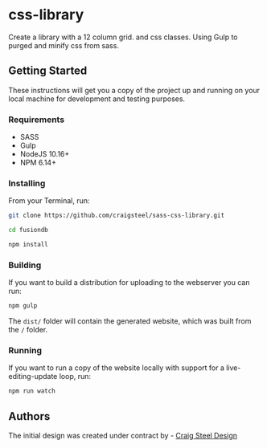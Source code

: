 # css-library

Create a library with a 12 column grid. and css classes.
Using Gulp to purged and minify css from sass.

## Getting Started

These instructions will get you a copy of the project up and running on your local machine for development and testing purposes.

### Requirements

* SASS
* Gulp
* NodeJS 10.16+
* NPM 6.14+

### Installing

From your Terminal, run:

```bash
git clone https://github.com/craigsteel/sass-css-library.git
```

```bash
cd fusiondb
```

```bash
npm install
```

### Building

If you want to build a distribution for uploading to the webserver you can run:

```bash
npm gulp
```

The `dist/` folder will contain the generated website, which was built from the `/` folder.

### Running

If you want to run a copy of the website locally with support for a live-editing-update loop, run:

```bash
npm run watch
```

## Authors

The initial design was created under contract by - [Craig Steel Design](https://craigsteel-design.com)
